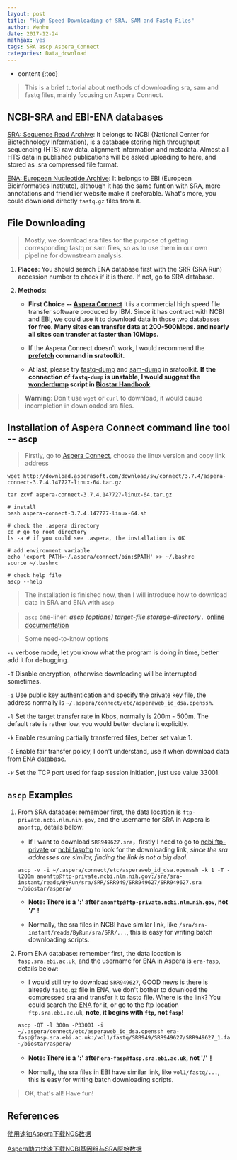 ```yaml
---
layout: post
title: "High Speed Downloading of SRA, SAM and Fastq Files"
author: Wenhu
date: 2017-12-24
mathjax: yes
tags: SRA ascp Aspera_Connect
categories: Data_download
---
```


* content
{:toc}

> This is a brief tutorial about methods of downloading sra, sam and fastq files, mainly focusing on Aspera Connect.

## NCBI-SRA and EBI-ENA databases

[SRA: Sequence Read Archive](https://www.ncbi.nlm.nih.gov/sra): It belongs to NCBI (National Center for Biotechnology Information), is a database storing high throughput sequencing (HTS) raw data, alignment information and metadata. Almost all HTS data in published publications will be asked uploading to here, and stored as .sra compressed file format.




[ENA: European Nucleotide Archive](https://www.ebi.ac.uk/ena): It belongs to EBI (European Bioinformatics Institute), although it has the same funtion with SRA, more annotations and friendlier website make it preferable. What's more, you could download directly `fastq.gz` files from it.

## File Downloading

> Mostly, we download sra files for the purpose of getting corresponding fastq or sam files, so as to use them in our own pipeline for downstream analysis.

1. **Places**: You should search ENA database first with the SRR (SRA Run) accession number to check if it is there. If not, go to SRA database.

2. **Methods**: 

    + **First Choice -- [Aspera Connect](http://downloads.asperasoft.com/en/downloads/8?list)** It is a commercial high speed file transfer software produced by IBM. Since it has contract with NCBI and EBI, we could use it to download data in those two databases **for free**. **Many sites can transfer data at 200-500Mbps. and nearly all sites can transfer at faster than 10Mbps.**

    + If the Aspera Connect doesn't work, I would recommend the **[prefetch](https://trace.ncbi.nlm.nih.gov/Traces/sra/sra.cgi?view=toolkit_doc&f=prefetch) command in sratoolkit**.

    + At last, please try [fastq-dump](https://trace.ncbi.nlm.nih.gov/Traces/sra/sra.cgi?view=toolkit_doc&f=fastq-dump) and [sam-dump](https://trace.ncbi.nlm.nih.gov/Traces/sra/sra.cgi?view=toolkit_doc&f=sam-dump) in sratoolkit. **If the connection of `fastq-dump` is unstable, I would suggest the [wonderdump](http://data.biostarhandbook.com/scripts/wonderdump.sh) script in [Biostar Handbook](https://www.biostarhandbook.com/)**.

> **Warning**: Don't use `wget` or `curl` to download, it would cause incompletion in downloaded sra files.

## Installation of Aspera Connect command line tool -- `ascp`

> Firstly, go to [Aspera Connect](http://downloads.asperasoft.com/en/downloads/8?list), choose the linux version and copy link address

```
wget http://download.asperasoft.com/download/sw/connect/3.7.4/aspera-connect-3.7.4.147727-linux-64.tar.gz

tar zxvf aspera-connect-3.7.4.147727-linux-64.tar.gz

# install
bash aspera-connect-3.7.4.147727-linux-64.sh

# check the .aspera directory
cd # go to root directory
ls -a # if you could see .aspera, the installation is OK

# add environment variable
echo 'export PATH=~/.aspera/connect/bin:$PATH' >> ~/.bashrc
source ~/.bashrc

# check help file
ascp --help
```

> The installation is finished now, then I will introduce how to download data in SRA and ENA with `ascp`

> `ascp` one-liner: **_ascp [options] target-file storage-directory_**，[online documentation](https://download.asperasoft.com/download/docs/ascp/2.6/html/index.html?https://download.asperasoft.com/download/docs/ascp/2.6/html/fasp/ascp.html)

> Some need-to-know options

`-v` verbose mode, let you know what the program is doing in time, better add it for debugging.

`-T` Disable encryption, otherwise downloading will be interrupted sometimes.

`-i` Use public key authentication and specify the private key file, the address normally is `~/.aspera/connect/etc/asperaweb_id_dsa.openssh`.

`-l` Set the target transfer rate in Kbps, normally is 200m - 500m. The default rate is rather low, you would better declare it explicitly.

`-k` Enable resuming partially transferred files, better set value 1.

`-Q` Enable fair transfer policy, I don't understand, use it when download data from ENA database.

`-P` Set the TCP port used for fasp session initiation, just use value 33001.

## `ascp` Examples

1. From SRA database: remember first, the data location is `ftp-private.ncbi.nlm.nih.gov`, and the username for SRA in Aspera is `anonftp`, details below: 

    + If I want to download `SRR949627.sra`，firstly I need to go to [ncbi ftp-private](ftp-private.ncbi.nlm.nih.gov) or [ncbi faspftp](https://www.ncbi.nlm.nih.gov/projects/faspftp/) to look for the downloading link, *since the sra addresses are similar, finding the link is not a big deal*.

    ```
    ascp -v -i ~/.aspera/connect/etc/asperaweb_id_dsa.openssh -k 1 -T -l200m anonftp@ftp-private.ncbi.nlm.nih.gov:/sra/sra-instant/reads/ByRun/sra/SRR/SRR949/SRR949627/SRR949627.sra ~/biostar/aspera/
    ```

    + **Note: There is a ':' after `anonftp@ftp-private.ncbi.nlm.nih.gov`, not '/'！**
    
    + Normally, the sra files in NCBI have similar link, like `/sra/sra-instant/reads/ByRun/sra/SRR/...`, this is easy for writing batch downloading scripts.


2. From ENA database: remember first, the data location is `fasp.sra.ebi.ac.uk`, and the username for ENA in Aspera is `era-fasp`, details below: 

    + I would still try to download `SRR949627`, GOOD news is there is already `fastq.gz` file in ENA, we don't bother to download the compressed sra and transfer it to fastq file. Where is the link? You could search the [ENA](https://www.ebi.ac.uk/ena) for it, or go to the ftp location `ftp.sra.ebi.ac.uk`, **note, it begins with `ftp`, not `fasp`!**

    ```
    ascp -QT -l 300m -P33001 -i ~/.aspera/connect/etc/asperaweb_id_dsa.openssh era-fasp@fasp.sra.ebi.ac.uk:/vol1/fastq/SRR949/SRR949627/SRR949627_1.fastq.gz ~/biostar/aspera/
    ```

    + **Note: There is a ':' after `era-fasp@fasp.sra.ebi.ac.uk`, not '/'！**

    + Normally, the sra files in EBI have similar link, like `vol1/fastq/...`, this is easy for writing batch downloading scripts.

> OK, that's all! Have fun!


## References

[使用速铂Aspera下载NGS数据](http://boyun.sh.cn/bio/?p=1933)

[Aspera助力快速下载NCBI基因组与SRA原始数据](https://mp.weixin.qq.com/s/oCmng_iD3-z_BDx6cUC4Fw)

